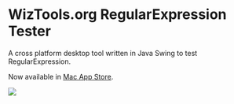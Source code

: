 # WizTools.org RegularExpression Tester

A cross platform desktop tool written in Java Swing to test RegularExpression.

Now available in [Mac App Store](https://macappsto.re/us/8GT4X.m). 

[![](http://farm5.static.flickr.com/4026/4231166832_48a4ddb9fa_o.png)](http://www.flickr.com/photos/subwiz/4231166832/)

